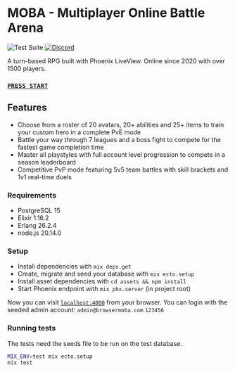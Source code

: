 # MOBA - Multiplayer Online Battle Arena

![Test Suite](https://github.com/pedromtavares/moba/workflows/Test%20Suite/badge.svg)
[![Discord](https://img.shields.io/badge/chat-discord-7289da.svg)][discord]

A turn-based RPG built with Phoenix LiveView. Online since 2020 with over 1500 players.

### [`PRESS START`](https://browsermoba.com/)

## Features
 * Choose from a roster of 20 avatars, 20+ abilities and 25+ items to train your custom hero in a complete PvE mode
 * Battle your way through 7 leagues and a boss fight to compete for the fastest game completion time
 * Master all playstyles with full account level progression to compete in a season leaderboard
 * Competitive PvP mode featuring 5v5 team battles with skill brackets and 1v1 real-time duels

### Requirements
 * PostgreSQL 15
 * Elixir 1.16.2
 * Erlang 26.2.4
 * node.js 20.14.0

### Setup
  * Install dependencies with `mix deps.get`
  * Create, migrate and seed your database with `mix ecto.setup`
  * Install asset dependencies with `cd assets && npm install`
  * Start Phoenix endpoint with `mix phx.server` (in project root)

Now you can visit [`localhost:4000`](http://localhost:4000) from your browser. You can login with the seeded admin account: `admin@browsermoba.com` `123456`

### Running tests
  The tests need the seeds file to be run on the test database.

  ```bash
  MIX_ENV=test mix ecto.setup
  mix test
  ```


[discord]: https://discord.gg/QNwEdPS

